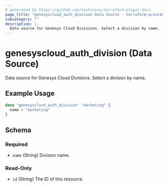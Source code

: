 ```yaml
---
# generated by https://github.com/hashicorp/terraform-plugin-docs
page_title: "genesyscloud_auth_division Data Source - terraform-provider-genesyscloud-jonesb"
subcategory: ""
description: |-
  Data source for Genesys Cloud Divisions. Select a division by name.
---
```


# genesyscloud_auth_division (Data Source)

Data source for Genesys Cloud Divisions. Select a division by name.

## Example Usage

```terraform
data "genesyscloud_auth_division" "marketing" {
  name = "marketing"
}
```

<!-- schema generated by tfplugindocs -->
## Schema

### Required

- `name` (String) Division name.

### Read-Only

- `id` (String) The ID of this resource.


